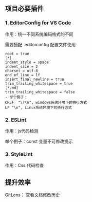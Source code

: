 ## 项目必要插件
### 1. EditorConfig for VS Code

作用：统一不同系统编码格式的不同

需要搭配 .editorconfig 配置文件使用

```
root = true
[*]
indent_style = space
indent_size = 2
charset = utf-8
end_of_line = lf
insert_final_newline = true
trim_trailing_whitespace = true
[*.md]
trim_trailing_whitespace = false
- 举个例子：
CRLF  "\r\n", windows系统环境下的换行方式
LF "\n", Linux系统环境下的换行方式
```

### 2. ESLint
作用：js代码检测

举个例子：const 变量不可修改提示

### 3. StyleLint
作用：Css 代码检查

## 提升效率
GitLens： 查看文档修改历史

